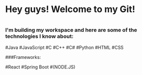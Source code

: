 ### <h1>Hey guys! Welcome to my Git!<h1>
  
### I'm building my workspace and here are some of the technologies I know about:

#Java
#JavaScript
#C
#C++
#C#
#Python
#HTML
#CSS

###Frameworks:

#React
#Spring Boot
#(NODE.JS)

<!--
**GitBerg/GitBerg** is a ✨ _special_ ✨ repository because its `README.md` (this file) appears on your GitHub profile.

Here are some ideas to get you started:

- 🔭 I’m currently working on ...
- 🌱 I’m currently learning ...
- 👯 I’m looking to collaborate on ...
- 🤔 I’m looking for help with ...
- 💬 Ask me about ...
- 📫 How to reach me: ...
- 😄 Pronouns: ...
- ⚡ Fun fact: ...
-->
